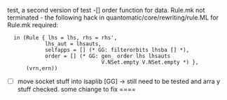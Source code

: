 test, a second version of test 
-[] order function for data. Rule.mk not terminated - the following hack in 
       quantomatic/core/rewriting/rule.ML for Rule.mk required:

      in (Rule { lhs = lhs, rhs = rhs',
                lhs_aut = lhsauts,
                selfapps = [] (* GG: filterorbits lhsba [] *),
                order = [] (* GG: gen_ order lhs lhsauts
                                  V.NSet.empty V.NSet.empty *) },
          (vrn,ern))


- [ ] move socket stuff into isaplib [GG]
    -> still need to be tested and arra y stuff checked.
some chiange to fix 
====
